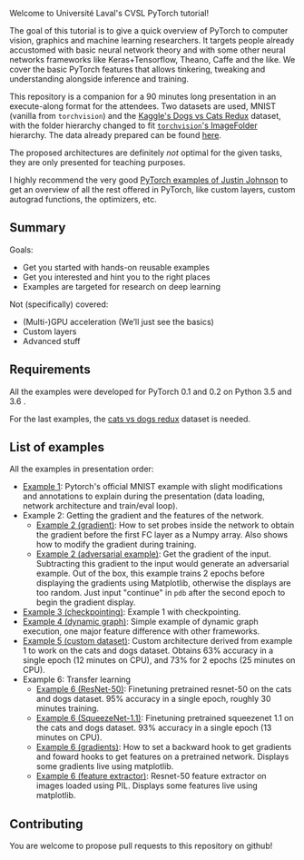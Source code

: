 Welcome to Université Laval's CVSL PyTorch tutorial!

The goal of this tutorial is to give a quick overview of PyTorch to computer vision, graphics and machine learning researchers. It targets people already accustomed with basic neural network theory and with some other neural networks frameworks like Keras+Tensorflow, Theano, Caffe and the like. We cover the basic PyTorch features that allows tinkering, tweaking and understanding alongside inference and training.

This repository is a companion for a 90 minutes long presentation in an execute-along format for the attendees. Two datasets are used, MNIST (vanilla from `torchvision`) and the [Kaggle's Dogs vs Cats Redux](https://www.kaggle.com/c/dogs-vs-cats-redux-kernels-edition) dataset, with the folder hierarchy changed to fit [`torchvision`'s ImageFolder](https://github.com/pytorch/vision) hierarchy. The data already prepared can be found [here](http://goo.gl/FpjJ7K).

The proposed architectures are definitely *not* optimal for the given tasks, they are only presented for teaching purposes.

I highly recommend the very good [PyTorch examples of Justin Johnson](https://github.com/jcjohnson/pytorch-examples) to get an overview of all the rest offered in PyTorch, like custom layers, custom autograd functions, the optimizers, etc.

Summary
-------

Goals:

* Get you started with hands-on reusable examples
* Get you interested and hint you to the right places
* Examples are targeted for research on deep learning

Not (specifically) covered:

* (Multi-)GPU acceleration (We’ll just see the basics)
* Custom layers
* Advanced stuff


Requirements
------------

All the examples were developed for PyTorch 0.1 and 0.2 on Python 3.5 and 3.6 .

For the last examples, the [cats vs dogs redux](http://goo.gl/FpjJ7K) dataset is needed.

List of examples
----------------

All the examples in presentation order:

* [Example 1](https://github.com/soravux/pytorch_tutorial/blob/master/example1.py): Pytorch's official MNIST example with slight modifications and annotations to explain during the presentation (data loading, network architecture and train/eval loop).
* Example 2: Getting the gradient and the features of the network.
  * [Example 2 (gradient)](https://github.com/soravux/pytorch_tutorial/blob/master/example2_gradient.py): How to set probes inside the network to obtain the gradient before the first FC layer as a Numpy array. Also shows how to modify the gradient during training.
  * [Example 2 (adversarial example)](https://github.com/soravux/pytorch_tutorial/blob/master/example2_adv_example.py): Get the gradient of the input. Subtracting this gradient to the input would generate an adversarial example. Out of the box, this example trains 2 epochs before displaying the gradients using Matplotlib, otherwise the displays are too random. Just input "continue" in `pdb` after the second epoch to begin the gradient display.
* [Example 3 (checkpointing)](https://github.com/soravux/pytorch_tutorial/blob/master/example3.py): Example 1 with checkpointing.
* [Example 4 (dynamic graph)](https://github.com/soravux/pytorch_tutorial/blob/master/example4.py): Simple example of dynamic graph execution, one major feature difference with other frameworks.
* [Example 5 (custom dataset)](https://github.com/soravux/pytorch_tutorial/blob/master/example5.py): Custom architecture derived from example 1 to work on the cats and dogs dataset. Obtains 63% accuracy in a single epoch (12 minutes on CPU), and 73% for 2 epochs (25 minutes on CPU).
* Example 6: Transfer learning
  * [Example 6 (ResNet-50)](https://github.com/soravux/pytorch_tutorial/blob/master/example6.py): Finetuning pretrained resnet-50 on the cats and dogs dataset. 95% accuracy in a single epoch, roughly 30 minutes training.
  * [Example 6 (SqueezeNet-1.1)](https://github.com/soravux/pytorch_tutorial/blob/master/example6_squeezenet.py): Finetuning pretrained squeezenet 1.1 on the cats and dogs dataset. 93% accuracy in a single epoch (13 minutes on CPU).
  * [Example 6 (gradients)](https://github.com/soravux/pytorch_tutorial/blob/master/example6_gradient.py): How to set a backward hook to get gradients and foward hooks to get features on a pretrained network. Displays some gradients live using matplotlib.
  * [Example 6 (feature extractor)](https://github.com/soravux/pytorch_tutorial/blob/master/example6_features.py): Resnet-50 feature extractor on images loaded using PIL. Displays some features live using matplotlib.


Contributing
------------

You are welcome to propose pull requests to this repository on github!
